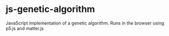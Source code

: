 # js-genetic-algorithm
JavaScript implementation of a genetic algorithm.  Runs in the browser using p5.js and matter.js
